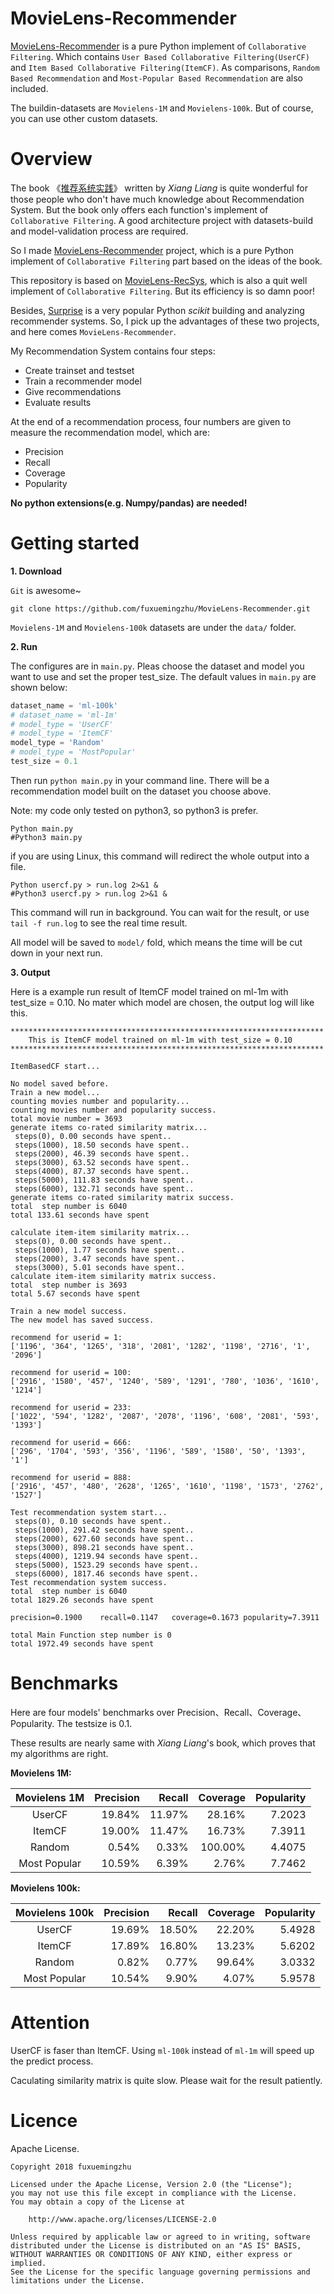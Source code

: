 # MovieLens-Recommender

[MovieLens-Recommender][1] is a pure Python implement of ``Collaborative Filtering``. Which contains ``User Based Collaborative Filtering(UserCF)`` and ``Item Based Collaborative Filtering(ItemCF)``. As comparisons, ``Random Based Recommendation`` and ``Most-Popular Based Recommendation`` are also included.

The buildin-datasets are ``Movielens-1M`` and ``Movielens-100k``. But of course, you can use other custom datasets.

# Overview

The book 《[推荐系统实践](https://book.douban.com/subject/10769749/)》 written by *Xiang Liang* is quite wonderful for those people who don't have much knowledge about Recommendation System. But the book only offers each function's implement of ``Collaborative Filtering``. A good architecture project with datasets-build and model-validation process are required.

So I made [MovieLens-Recommender][1] project, which is a pure Python implement of ``Collaborative Filtering`` part based on the ideas of the book.

This repository is based on [MovieLens-RecSys][2], which is also a quit well implement of ``Collaborative Filtering``. But its efficiency is so damn poor!

Besides, [Surprise][3] is a very popular Python *scikit* building and analyzing recommender systems. So, I pick up the advantages of these two projects, and here comes ``MovieLens-Recommender``.

My Recommendation System contains four steps:

- Create trainset and testset
- Train a recommender model
- Give recommendations
- Evaluate results

At the end of a recommendation process, four numbers are given to measure the recommendation model, which are:

- Precision
- Recall
- Coverage
- Popularity

**No python extensions(e.g. Numpy/pandas) are needed!**

# Getting started

**1. Download**

``Git`` is awesome~

```shell
git clone https://github.com/fuxuemingzhu/MovieLens-Recommender.git
```

`Movielens-1M` and `Movielens-100k` datasets are under the `data/` folder.

**2. Run**

The configures are in `main.py`. Pleas choose the dataset and model you want to use and set the proper test_size. The default values in `main.py` are shown below:

```python
dataset_name = 'ml-100k'
# dataset_name = 'ml-1m'
# model_type = 'UserCF'
# model_type = 'ItemCF'
model_type = 'Random'
# model_type = 'MostPopular'
test_size = 0.1
```

Then run ``python main.py`` in your command line. There will be a recommendation model built on the dataset you choose above.

Note: my code only tested on python3, so python3 is prefer.

```shell
Python main.py
#Python3 main.py
```
if you are using Linux, this command will redirect the whole output into a file.

```shell
Python usercf.py > run.log 2>&1 &
#Python3 usercf.py > run.log 2>&1 &
```

This command will run in background. You can wait for the result, or use `tail -f run.log` to see the real time result.

All model will be saved to `model/` fold, which means the time will be cut down in your next run.

**3. Output**

Here is a example run result of ItemCF model trained on ml-1m with test_size = 0.10. No mater which model are chosen, the output log will like this.

```
**********************************************************************
    This is ItemCF model trained on ml-1m with test_size = 0.10
**********************************************************************

ItemBasedCF start...

No model saved before.
Train a new model...
counting movies number and popularity...
counting movies number and popularity success.
total movie number = 3693
generate items co-rated similarity matrix...
 steps(0), 0.00 seconds have spent..
 steps(1000), 18.50 seconds have spent..
 steps(2000), 46.39 seconds have spent..
 steps(3000), 63.52 seconds have spent..
 steps(4000), 87.37 seconds have spent..
 steps(5000), 111.83 seconds have spent..
 steps(6000), 132.71 seconds have spent..
generate items co-rated similarity matrix success.
total  step number is 6040
total 133.61 seconds have spent

calculate item-item similarity matrix...
 steps(0), 0.00 seconds have spent..
 steps(1000), 1.77 seconds have spent..
 steps(2000), 3.47 seconds have spent..
 steps(3000), 5.01 seconds have spent..
calculate item-item similarity matrix success.
total  step number is 3693
total 5.67 seconds have spent

Train a new model success.
The new model has saved success.

recommend for userid = 1:
['1196', '364', '1265', '318', '2081', '1282', '1198', '2716', '1', '2096']

recommend for userid = 100:
['2916', '1580', '457', '1240', '589', '1291', '780', '1036', '1610', '1214']

recommend for userid = 233:
['1022', '594', '1282', '2087', '2078', '1196', '608', '2081', '593', '1393']

recommend for userid = 666:
['296', '1704', '593', '356', '1196', '589', '1580', '50', '1393', '1']

recommend for userid = 888:
['2916', '457', '480', '2628', '1265', '1610', '1198', '1573', '2762', '1527']

Test recommendation system start...
 steps(0), 0.10 seconds have spent..
 steps(1000), 291.42 seconds have spent..
 steps(2000), 627.60 seconds have spent..
 steps(3000), 898.21 seconds have spent..
 steps(4000), 1219.94 seconds have spent..
 steps(5000), 1523.29 seconds have spent..
 steps(6000), 1817.46 seconds have spent..
Test recommendation system success.
total  step number is 6040
total 1829.26 seconds have spent

precision=0.1900	recall=0.1147	coverage=0.1673	popularity=7.3911

total Main Function step number is 0
total 1972.49 seconds have spent
```

# Benchmarks

Here are four models' benchmarks over Precision、Recall、Coverage、Popularity. The testsize is 0.1.

These results are nearly same with *Xiang Liang*'s book, which proves that my algorithms are right.

**Movielens 1M:**

|    Movielens 1M    | Precision | Recall | Coverage | Popularity |
| :------------------: | --------: | -----: | -------: | ---------: |
| UserCF | 19.84% | 11.97% | 28.16% | 7.2023 |
| ItemCF | 19.00% | 11.47% | 16.73% | 7.3911 |
| Random | 0.54% | 0.33% | 100.00% | 4.4075 |
| Most Popular | 10.59% | 6.39% | 2.76% | 7.7462 |

**Movielens 100k:**

|    Movielens 100k    | Precision | Recall | Coverage | Popularity |
| :------------------: | --------: | -----: | -------: | ---------: |
| UserCF | 19.69% | 18.50% | 22.20% | 5.4928 |
| ItemCF | 17.89% | 16.80% | 13.23% | 5.6202 |
| Random | 0.82% | 0.77% | 99.64% | 3.0332 |
| Most Popular | 10.54% | 9.90% | 4.07% | 5.9578 |

# Attention

UserCF is faser than ItemCF. Using `ml-100k` instead of `ml-1m` will speed up the predict process.

Caculating similarity matrix is quite slow. Please wait for the result patiently.

# Licence

Apache License.

    Copyright 2018 fuxuemingzhu

    Licensed under the Apache License, Version 2.0 (the "License");
    you may not use this file except in compliance with the License.
    You may obtain a copy of the License at

        http://www.apache.org/licenses/LICENSE-2.0

    Unless required by applicable law or agreed to in writing, software
    distributed under the License is distributed on an "AS IS" BASIS,
    WITHOUT WARRANTIES OR CONDITIONS OF ANY KIND, either express or implied.
    See the License for the specific language governing permissions and
    limitations under the License.


  [1]: https://github.com/fuxuemingzhu/MovieLens-Recommender
  [2]: https://github.com/Lockvictor/MovieLens-RecSys
  [3]: https://github.com/NicolasHug/Surprise